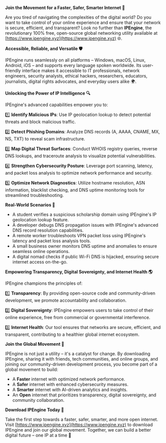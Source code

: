 **Join the Movement for a Faster, Safer, Smarter Internet 🚀**

Are you tired of navigating the complexities of the digital world? Do you want to take control of your online experience and ensure that your network is secure, efficient, and transparent? Look no further than **IPEngine**, the revolutionary 100% free, open-source global networking utility available at [https://www.ipengine.xyz](https://www.ipengine.xyz) 🌐.

**Accessible, Reliable, and Versatile 🛡️**

IPEngine runs seamlessly on all platforms – Windows, macOS, Linux, Android, iOS – and supports every language spoken worldwide. Its user-friendly interface makes it accessible to IT professionals, network engineers, security analysts, ethical hackers, researchers, educators, journalists, digital rights advocates, and everyday users alike 🌍.

**Unlocking the Power of IP Intelligence 🔍**

IPEngine's advanced capabilities empower you to:

1️⃣ **Identify Malicious IPs**: Use IP geolocation lookup to detect potential threats and block malicious traffic. 

2️⃣ **Detect Phishing Domains**: Analyze DNS records (A, AAAA, CNAME, MX, NS, TXT) to reveal scam infrastructure.

3️⃣ **Map Digital Threat Surfaces**: Conduct WHOIS registry queries, reverse DNS lookups, and traceroute analysis to visualize potential vulnerabilities.

4️⃣ **Strengthen Cybersecurity Posture**: Leverage port scanning, latency, and packet loss analysis to optimize network performance and security.

5️⃣ **Optimize Network Diagnostics**: Utilize hostname resolution, ASN information, blacklist checking, and DNS uptime monitoring tools for streamlined troubleshooting.

**Real-World Scenarios 📡**

* A student verifies a suspicious scholarship domain using IPEngine's IP geolocation lookup feature.
* A developer debugs DNS propagation issues with IPEngine's advanced DNS record resolution capabilities.
* A remote worker troubleshoots VPN packet loss using IPEngine's latency and packet loss analysis tools.
* A small business owner monitors DNS uptime and anomalies to ensure seamless online operations.
* A digital nomad checks if public Wi-Fi DNS is hijacked, ensuring secure internet access on-the-go.

**Empowering Transparency, Digital Sovereignty, and Internet Health 🌎**

IPEngine champions the principles of:

1️⃣ **Transparency**: By providing open-source code and community-driven development, we promote accountability and collaboration.

2️⃣ **Digital Sovereignty**: IPEngine empowers users to take control of their online experience, free from commercial or governmental interference.

3️⃣ **Internet Health**: Our tool ensures that networks are secure, efficient, and transparent, contributing to a healthier global internet ecosystem.

**Join the Global Movement 🌟**

IPEngine is not just a utility – it's a catalyst for change. By downloading IPEngine, sharing it with friends, tech communities, and online groups, and joining our community-driven development process, you become part of a global movement to build:

* A **Faster** internet with optimized network performance.
* A **Safer** internet with enhanced cybersecurity measures.
* A **Smarter** internet with AI-driven analytics and insights.
* An **Open** internet that prioritizes transparency, digital sovereignty, and community collaboration.

**Download IPEngine Today 📲**

Take the first step towards a faster, safer, smarter, and more open internet. Visit [https://www.ipengine.xyz](https://www.ipengine.xyz) to download IPEngine and join our global movement. Together, we can build a better digital future – one IP at a time 🔗